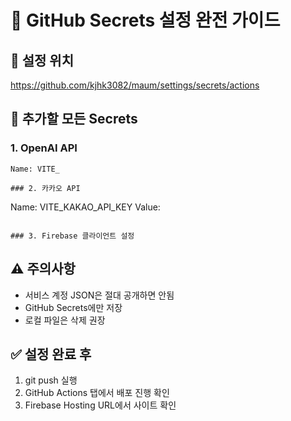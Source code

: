 # 🔐 GitHub Secrets 설정 완전 가이드

## 📍 설정 위치
https://github.com/kjhk3082/maum/settings/secrets/actions

## 🔑 추가할 모든 Secrets

### 1. OpenAI API
```
Name: VITE_

### 2. 카카오 API
```
Name: VITE_KAKAO_API_KEY
Value: 
```

### 3. Firebase 클라이언트 설정
```

## ⚠️ 주의사항

- 서비스 계정 JSON은 절대 공개하면 안됨
- GitHub Secrets에만 저장
- 로컬 파일은 삭제 권장

## ✅ 설정 완료 후

1. git push 실행
2. GitHub Actions 탭에서 배포 진행 확인
3. Firebase Hosting URL에서 사이트 확인 